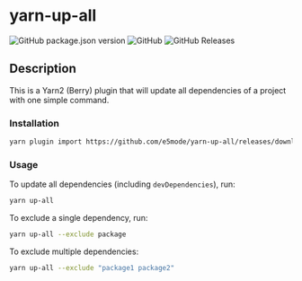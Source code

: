 # yarn-up-all

![GitHub package.json version](https://img.shields.io/github/package-json/v/e5mode/yarn-up-all)
![GitHub](https://img.shields.io/github/license/e5mode/yarn-up-all)
![GitHub Releases](https://img.shields.io/github/downloads/e5mode/yarn-up-all/1.0.1/total)

## Description

This is a Yarn2 (Berry) plugin that will update all dependencies of a project with one simple command.

### Installation

```Bash
yarn plugin import https://github.com/e5mode/yarn-up-all/releases/download/1.0.1/index.js
```

### Usage

To update all dependencies (including `devDependencies`), run:

```Bash
yarn up-all
```

To exclude a single dependency, run:
```Bash
yarn up-all --exclude package
```

To exclude multiple dependencies:
```Bash
yarn up-all --exclude "package1 package2"
```

